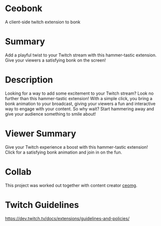 # Ceobonk

A client-side twitch extension to bonk

# Summary

Add a playful twist to your Twitch stream with this hammer-tastic extension. Give your viewers a satisfying bonk on the screen!

# Description

Looking for a way to add some excitement to your Twitch stream? Look no further than this hammer-tastic extension! With a simple click, you bring a bonk animation to your broadcast, giving your viewers a fun and interactive way to engage with your content. So why wait? Start hammering away and give your audience something to smile about!

# Viewer Summary

Give your Twitch experience a boost with this hammer-tastic extension! Click for a satisfying bonk animation and join in on the fun.

# Collab

This project was worked out together with content creator [ceomg](https://www.twitch.tv/ceomg).

# Twitch Guidelines

https://dev.twitch.tv/docs/extensions/guidelines-and-policies/
